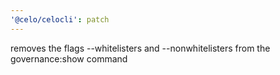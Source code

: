 ```yaml
---
'@celo/celocli': patch
---
```


removes the flags --whitelisters and --nonwhitelisters from the governance:show command
